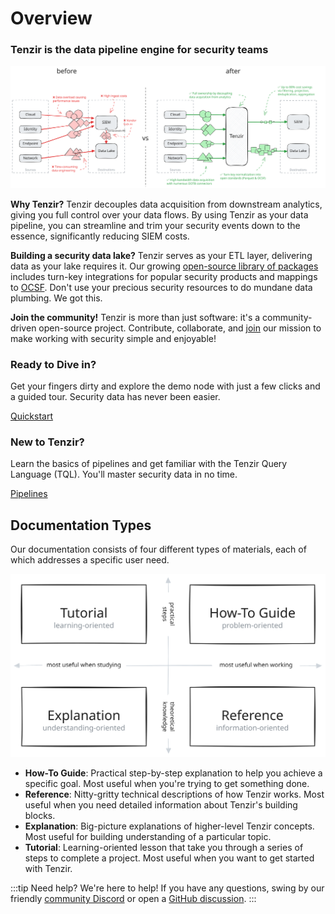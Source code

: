# Overview

### Tenzir is the data pipeline engine for security teams

![Before & After](before-and-after-tenzir-detailed.svg)

**Why Tenzir?** Tenzir decouples data acquisition from downstream analytics,
giving you full control over your data flows. By using Tenzir as your data
pipeline, you can streamline and trim your security events down to the essence,
significantly reducing SIEM costs.

**Building a security data lake?** Tenzir serves as your ETL layer, delivering
data as your lake requires it. Our growing [open-source library of
packages](https://github.com/tenzir/library) includes turn-key integrations for
popular security products and mappings to [OCSF](https://schema.ocsf.io). Don't
use your precious security resources to do mundane data plumbing. We got this.

**Join the community!** Tenzir is more than just software: it's a
community-driven open-source project. Contribute, collaborate, and
[join](/discord) our mission to make working with security simple and enjoyable!

<div class="container">
  <div class="row">
    <div class="col col--6">
      <div class="card margin--sm padding--md">
        <div class="card__header">
          <h3>Ready to Dive in?</h3>
        </div>
        <div class="card__body">
          <p>
          Get your fingers dirty and explore the demo node with just a few
          clicks and a guided tour. Security data has never been easier.
          </p>
        </div>
        <div class="card__footer">
          <a class="button button--primary button--block" href="tutorials/quickstart">Quickstart</a>
        </div>
      </div>
    </div>
    <div class="col col--6">
      <div class="card margin--sm padding--md">
        <div class="card__header">
          <h3>New to Tenzir?</h3>
        </div>
        <div class="card__body">
          <p>
            Learn the basics of pipelines and get familiar with the Tenzir
            Query Language (TQL). You'll master security data in no time.
          </p>
        </div>
        <div class="card__footer">
          <a class="button button--primary button--block" href="pipelines">Pipelines</a>
        </div>
      </div>
    </div>
  </div>
</div>

## Documentation Types

Our documentation consists of four different types of materials, each of which
addresses a specific user need.

![Docs Structure](docs-structure.excalidraw.svg)

- **How-To Guide**: Practical step-by-step explanation to help you achieve a
  specific goal. Most useful when you're trying to get something done.
- **Reference**: Nitty-gritty technical descriptions of how Tenzir works. Most
  useful when you need detailed information about Tenzir's building blocks.
- **Explanation**: Big-picture explanations of higher-level Tenzir concepts.
  Most useful for building understanding of a particular topic.
- **Tutorial**: Learning-oriented lesson that take you through a series of steps
  to complete a project. Most useful when you want to get started with Tenzir.

:::tip Need help?
We're here to help! If you have any questions, swing by our
friendly [community Discord](/discord) or open a [GitHub
discussion](https://github.com/tenzir/tenzir/discussions).
:::
